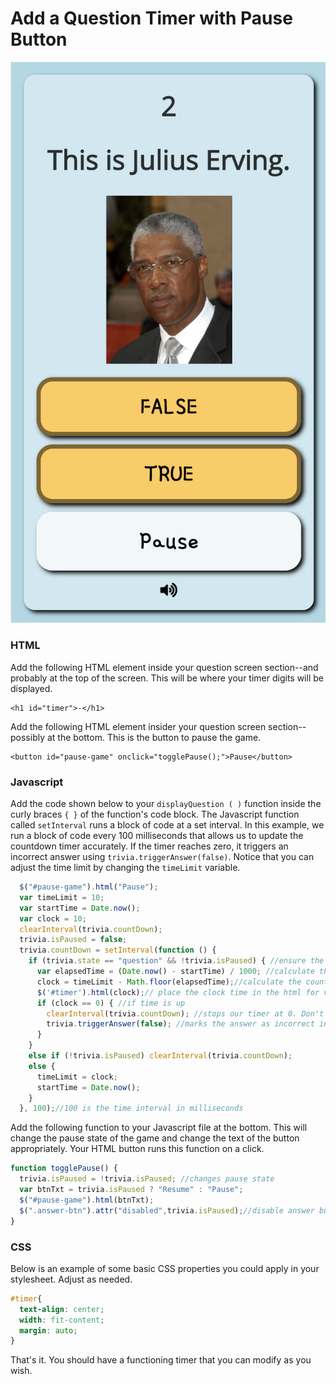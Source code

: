 # Add a Question Timer with Pause Button

![](../../.gitbook/assets/pausebutton.png)

### HTML

Add the following HTML element inside your question screen section--and probably at the top of the screen. This will be where your timer digits will be displayed.

```markup
<h1 id="timer">-</h1>
```

Add the following HTML element insider your question screen section--possibly at the bottom. This is the button to pause the game.

```markup
<button id="pause-game" onclick="togglePause();">Pause</button>
```

### Javascript

Add the code shown below to your `displayQuestion ( )` function inside the curly braces `{ }` of the function's code block. The Javascript function called `setInterval` runs a block of code at a set interval. In this example, we run a block of code every 100 milliseconds that allows us to update the countdown timer accurately. If the timer reaches zero, it triggers an incorrect answer using `trivia.triggerAnswer(false)`. Notice that you can adjust the time limit by changing the `timeLimit` variable.

```javascript
  $("#pause-game").html("Pause");
  var timeLimit = 10;
  var startTime = Date.now();
  var clock = 10;
  clearInterval(trivia.countDown);
  trivia.isPaused = false;
  trivia.countDown = setInterval(function () {
    if (trivia.state == "question" && !trivia.isPaused) { //ensure the user has not already answered
      var elapsedTime = (Date.now() - startTime) / 1000; //calculate the time elapsed
      clock = timeLimit - Math.floor(elapsedTime);//calculate the countdown w/o decimals
      $('#timer').html(clock);// place the clock time in the html for viewing
      if (clock == 0) { //if time is up
        clearInterval(trivia.countDown); //stops our timer at 0. Don't want -1 ...
        trivia.triggerAnswer(false); //marks the answer as incorrect in trivia library
      }
    }
    else if (!trivia.isPaused) clearInterval(trivia.countDown);
    else {
      timeLimit = clock;
      startTime = Date.now();
    }
  }, 100);//100 is the time interval in milliseconds
```

Add the following function to your Javascript file at the bottom. This will change the pause state of the game and change the text of the button appropriately. Your HTML button runs this function on a click.

```javascript
function togglePause() {
  trivia.isPaused = !trivia.isPaused; //changes pause state
  var btnTxt = trivia.isPaused ? "Resume" : "Pause";
  $("#pause-game").html(btnTxt);
  $(".answer-btn").attr("disabled",trivia.isPaused);//disable answer buttons when paused.
}
```

### CSS

Below is an example of some basic CSS properties you could apply in your stylesheet. Adjust as needed.

```css
#timer{
  text-align: center;
  width: fit-content;
  margin: auto;
}
```

That's it. You should have a functioning timer that you can modify as you wish.

